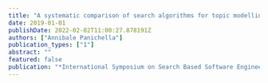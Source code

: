 ```yaml
---
title: "A systematic comparison of search algorithms for topic modelling—a study on duplicate bug report identification"
date: 2019-01-01
publishDate: 2022-02-02T11:00:27.878191Z
authors: ["Annibale Panichella"]
publication_types: ["1"]
abstract: ""
featured: false
publication: "*International Symposium on Search Based Software Engineering*"
---
```


